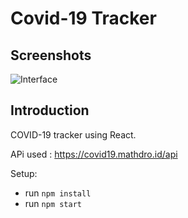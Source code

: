# Covid-19 Tracker

## Screenshots

![Interface](https://i.ibb.co/kGxtnf7/Screenshot-2020-06-26-09-10-42.png)

## Introduction

COVID-19 tracker using React.

APi used : https://covid19.mathdro.id/api

Setup:

- run `npm install`
- run `npm start`
